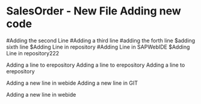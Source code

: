 # SalesOrder - New File Adding new code
#Adding the second Line
#Adding a third line
#adding the forth line
$adding sixth line
$Adding Line in repository
#Adding Line in SAPWebIDE
$Adding Line in repository222


Adding a line to erepository
Adding a line to erepository
Adding a line to erepository



Adding a new line in webide
Adding a new line in GIT

Adding a new line in webide
